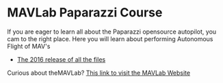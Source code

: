 # MAVLab Paparazzi Course

If you are eager to learn all about the Paparazzi opensource autopilot, you cam to the right place. Here you will learn about performing Autonomous Flight of MAV's

 - [The 2016 release of all the files](https://github.com/tudelft/coursePaparazzi/zipball/v2016 "Full ZIP")

Curious about theMAVLab? [This link to visit the MAVLab Website](http://mavlab.tudelft.nl/ "Go to MAVLab Website")
